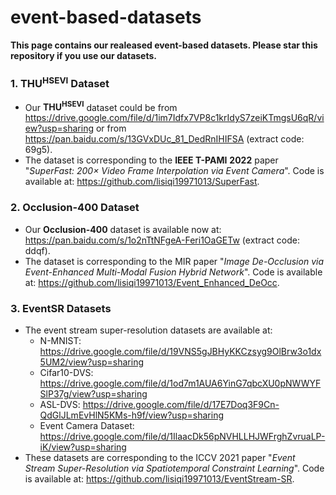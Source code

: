 # event-based-datasets
**This page contains our realeased event-based datasets. Please star this repository if you use our datasets.**

### 1. $\text{THU}^\text{HSEVI}$ Dataset
- Our **$\text{THU}^\text{HSEVI}$** dataset could be from https://drive.google.com/file/d/1im7Idfx7VP8c1krIdyS7zeiKTmgsU6qR/view?usp=sharing or from https://pan.baidu.com/s/13GVxDUc_81_DedRnIHIFSA (extract code: 69g5). 
- The dataset is corresponding to the **IEEE T-PAMI** **2022** paper "*SuperFast: 200× Video Frame Interpolation via Event Camera*". Code is available at: https://github.com/lisiqi19971013/SuperFast.


### 2. Occlusion-400 Dataset
- Our **Occlusion-400** dataset is available now at: https://pan.baidu.com/s/1o2nTtNFgeA-Feri1OaGETw (extract code: ddqf).
- The dataset is corresponding to the MIR paper "*Image De-Occlusion via Event-Enhanced Multi-Modal Fusion Hybrid Network*". Code is available at: https://github.com/lisiqi19971013/Event_Enhanced_DeOcc.

### 3. EventSR Datasets
- The event stream super-resolution datasets are available at:
   - N-MNIST: https://drive.google.com/file/d/19VNS5gJBHyKKCzsyg9OlBrw3o1dx5UM2/view?usp=sharing
   - Cifar10-DVS: https://drive.google.com/file/d/1od7m1AUA6YinG7qbcXU0pNWWYFSlP37g/view?usp=sharing
   - ASL-DVS: https://drive.google.com/file/d/17E7Doq3F9Cn-QdGlJLmEvHlN5KMs-h9f/view?usp=sharing
   - Event Camera Dataset: https://drive.google.com/file/d/1IlaacDk56pNVHLLHJWFrghZvruaLP-iK/view?usp=sharing
- These datasets are corresponding to the ICCV 2021 paper "*Event Stream Super-Resolution via Spatiotemporal Constraint Learning*". Code is available at: https://github.com/lisiqi19971013/EventStream-SR.
